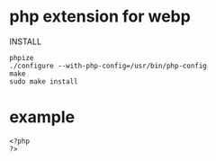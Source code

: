 php extension for webp
====
INSTALL

    phpize
    ./configure --with-php-config=/usr/bin/php-config
    make
    sudo make install

example
====
    <?php
    ?>
    

